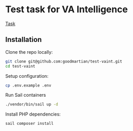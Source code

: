 # Test task for VA Intelligence

[Task](https://docs.google.com/document/d/1Ao0kBkibTuotZP2i3n2Wb4f69FnY4hQVrg9p3sY-OPU/edit)

## Installation

Clone the repo locally:

```sh
git clone git@github.com:goodmartian/test-vaint.git
cd test-vaint
```

Setup configuration:

```sh
cp .env.example .env
```

Run Sail containers

```sh
./vendor/bin/sail up -d
```

Install PHP dependencies:

```sh
sail composer install
```
